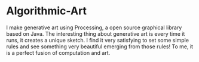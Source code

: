 # Algorithmic-Art
I make generative art using Processing, a open source graphical library based on Java.  The interesting thing about generative art is every time it runs, it creates a unique sketch. I find it very satisfying to set some simple rules and see something very beautiful emerging from those rules! To me, it is a perfect fusion of computation and art.
